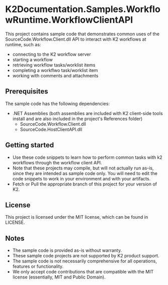 # K2Documentation.Samples.WorkflowRuntime.WorkflowClientAPI
This project contains sample code that demonstrates common uses of the SourceCode.Workflow.Client.dll API to interact with K2 workflows at runtime, such as:  
* connecting to the K2 workflow server
* starting a workflow
* retrieving workflow tasks/worklist items
* completing a workflwo task/worklist item
* working with comments and attachments 

## Prerequisites
The sample code has the following dependencies: 
* .NET Assemblies (both assemblies are included with K2 client-side tools install and are also included in the project's References folder)
  * SourceCode.Workflow.Client.dll 
  * SourceCode.HostClientAPI.dll 

## Getting started
* Use these code snippets to learn how to perform common tasks with k2 workflows through the workflow client API. 
* Note that these projects may compile, but will not actually run as-is, since they are intended as sample code only. You will need to edit the code snippets to work in your environment and with your artifacts. 
* Fetch or Pull the appropriate branch of this project for your version of K2. 
   
## License
This project is licensed under the MIT license, which can be found in LICENSE.

## Notes
 * The sample code is provided as-is without warranty.
 * These sample code projects are not supported by K2 product support. 
 * The sample code is not necessarily comprehensive for all operations, features or functionality. 
 * We only accept code contributions that are compatible with the MIT license (essentially, MIT and Public Domain).
